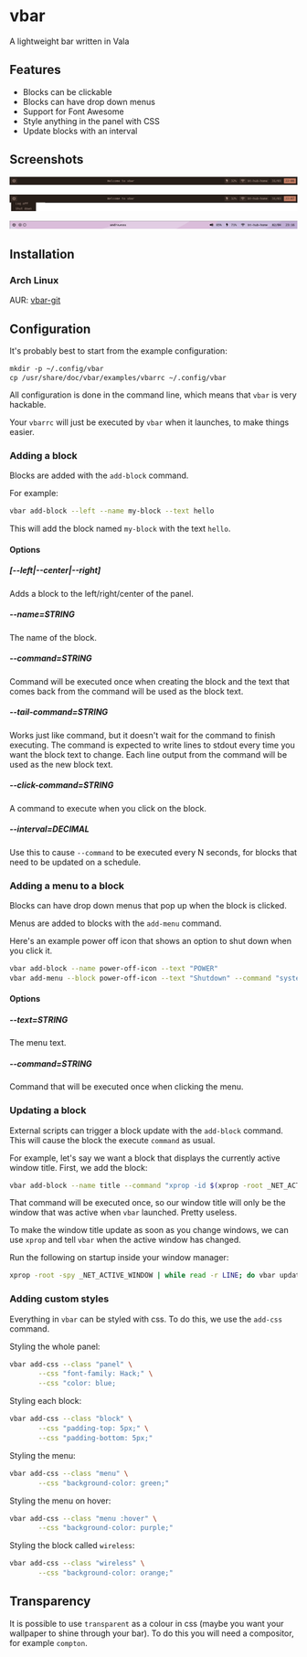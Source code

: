 # vbar

A lightweight bar written in Vala

## Features

- Blocks can be clickable
- Blocks can have drop down menus
- Support for Font Awesome
- Style anything in the panel with CSS
- Update blocks with an interval

## Screenshots

![screenshot of vbar](https://raw.githubusercontent.com/AndrewVos/vbar/master/screenshots/simple.png)

![screenshot of vbar with popup menu](https://raw.githubusercontent.com/AndrewVos/vbar/master/screenshots/popup.png)

![screenshot of vbar with transparency](https://raw.githubusercontent.com/AndrewVos/vbar/master/screenshots/transparent.png)

## Installation

### Arch Linux

AUR: [vbar-git](https://aur.archlinux.org/packages/vbar-git)

## Configuration

It's probably best to start from the example configuration:

```
mkdir -p ~/.config/vbar
cp /usr/share/doc/vbar/examples/vbarrc ~/.config/vbar
```

All configuration is done in the command line, which means
that `vbar` is very hackable.

Your `vbarrc` will just be executed by `vbar` when it launches,
to make things easier.

### Adding a block

Blocks are added with the `add-block` command.

For example:

```bash
vbar add-block --left --name my-block --text hello
```

This will add the block named `my-block` with the text
`hello`.

#### Options

##### [--left|--center|--right]

Adds a block to the left/right/center of the panel.

##### --name=STRING

The name of the block.

##### --command=STRING

Command will be executed once when creating the block
and the text that comes back from the command will be
used as the block text.

##### --tail-command=STRING

Works just like command, but it doesn't wait for the
command to finish executing. The command is expected
to write lines to stdout every time you want the
block text to change. Each line output from the
command will be used as the new block text.

##### --click-command=STRING

A command to execute when you click on the block.

##### --interval=DECIMAL

Use this to cause `--command` to be executed every N
seconds, for blocks that need to be updated on a
schedule.

### Adding a menu to a block

Blocks can have drop down menus that pop up when
the block is clicked.

Menus are added to blocks with the `add-menu` command.

Here's an example power off icon that shows an option to
shut down when you click it.

```bash
vbar add-block --name power-off-icon --text "POWER"
vbar add-menu --block power-off-icon --text "Shutdown" --command "systemctl poweroff"
```

#### Options

##### --text=STRING

The menu text.

##### --command=STRING

Command that will be executed once when clicking the menu.

### Updating a block

External scripts can trigger a block update
with the `add-block` command. This will
cause the block the execute `command` as usual.

For example, let's say we want a block that displays the currently active window title. First, we add the block:

```bash
vbar add-block --name title --command "xprop -id $(xprop -root _NET_ACTIVE_WINDOW | cut -d ' ' -f 5) WM_NAME | sed -e 's/.*\"\\(.*\\)\".*/\\1/'"
```

That command will be executed once, so our window title will only be the window that was active when `vbar` launched. Pretty useless.

To make the window title update as soon as you change windows, we can use `xprop` and tell `vbar` when the active window has changed.

Run the following on startup inside your window manager:

```bash
xprop -root -spy _NET_ACTIVE_WINDOW | while read -r LINE; do vbar update --block title; done &
```

### Adding custom styles

Everything in `vbar` can be styled with css.
To do this, we use the `add-css` command.

Styling the whole panel:

```bash
vbar add-css --class "panel" \
       --css "font-family: Hack;" \
       --css "color: blue;
```

Styling each block:

```bash
vbar add-css --class "block" \
       --css "padding-top: 5px;" \
       --css "padding-bottom: 5px;"
```

Styling the menu:

```bash
vbar add-css --class "menu" \
       --css "background-color: green;"
```

Styling the menu on hover:

```bash
vbar add-css --class "menu :hover" \
       --css "background-color: purple;"
```

Styling the block called `wireless`:

```bash
vbar add-css --class "wireless" \
       --css "background-color: orange;"
```

## Transparency

It is possible to use `transparent` as a colour in css
(maybe you want your wallpaper to shine through your bar).
To do this you will need a compositor, for example `compton`.
